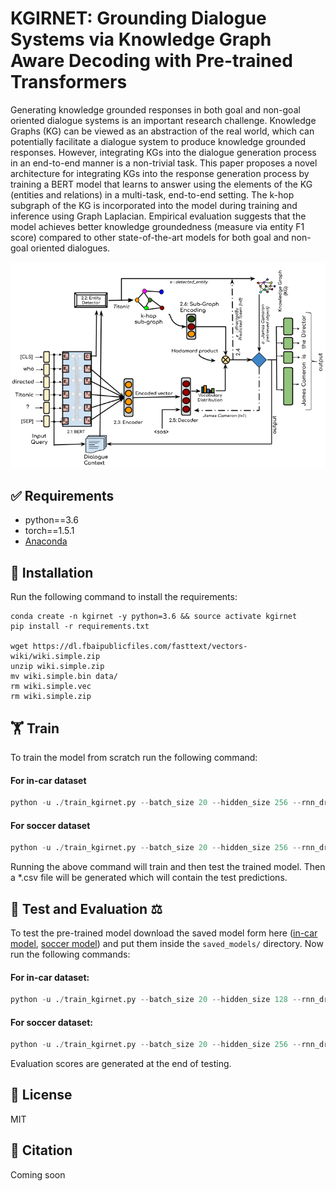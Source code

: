 # KGIRNET: Grounding Dialogue Systems via Knowledge Graph Aware Decoding with Pre-trained Transformers
Generating knowledge grounded responses in both goal and non-goal oriented dialogue systems is an important research challenge. Knowledge Graphs (KG) can be viewed as an abstraction of the real world, which can potentially facilitate a dialogue system to produce knowledge grounded responses. However, integrating KGs into the dialogue generation process in an end-to-end manner is a non-trivial task. This paper proposes a novel architecture for integrating KGs into the response generation process by training a BERT model that learns to answer using the elements of the KG (entities and relations) in a multi-task, end-to-end setting. The k-hop subgraph of the KG is incorporated into the model during training and inference using Graph Laplacian. Empirical evaluation suggests that the model achieves better knowledge groundedness (measure via entity F1 score) compared to other state-of-the-art models for both goal and non-goal oriented dialogues.

![](https://github.com/DeepInEvil/kgirnet/blob/master/model_diagram.png)

## ✅ Requirements
* python==3.6
* torch==1.5.1
* [Anaconda](https://www.anaconda.com/products/individual)


## 🔧 Installation
Run the following command to install the requirements:
```commandline
conda create -n kgirnet -y python=3.6 && source activate kgirnet
pip install -r requirements.txt

wget https://dl.fbaipublicfiles.com/fasttext/vectors-wiki/wiki.simple.zip
unzip wiki.simple.zip
mv wiki.simple.bin data/
rm wiki.simple.vec
rm wiki.simple.zip
```

## 🏋️ Train
To train the model from scratch run the following command:
#### For in-car dataset
```python
python -u ./train_kgirnet.py --batch_size 20 --hidden_size 256 --rnn_dropout 0.2 --dropout 0.3 --decoder_lr 10 --epochs 10 --teacher_forcing 10 --resp_len 20 --lr 0.0001 --use_bert 1 --dataset incar
```
#### For soccer dataset
```python
python -u ./train_kgirnet.py --batch_size 20 --hidden_size 256 --rnn_dropout 0.2 --dropout 0.3 --decoder_lr 10 --epochs 10 --teacher_forcing 10 --resp_len 20 --lr 0.0001 --use_bert 1 --dataset soccer
```
Running the above command will train and then test the trained model. Then a *.csv file will be generated which will contain the test predictions.


## 🎯 Test and Evaluation ⚖️
To test the pre-trained model download the saved model form here ([in-car model](https://ndownloader.figshare.com/files/26645885), [soccer model](https://ndownloader.figshare.com/files/26645699)) and put them inside the ```saved_models/``` directory. Now run the following commands:
#### For in-car dataset:
```python
python -u ./train_kgirnet.py --batch_size 20 --hidden_size 128 --rnn_dropout 0.2 --dropout 0.3 --decoder_lr 10 --epochs 10 --teacher_forcing 10 --resp_len 20 --lr 0.0001 --use_bert 1 --dataset incar --evaluate 1
```
#### For soccer dataset:
```python
python -u ./train_kgirnet.py --batch_size 20 --hidden_size 256 --rnn_dropout 0.2 --dropout 0.3 --decoder_lr 10 --epochs 10 --teacher_forcing 10 --resp_len 20 --lr 0.0001 --use_bert 1 --dataset soccer --evaluate 1
```
Evaluation scores are generated at the end of testing.

## 📜 License
MIT

## 📝 Citation
Coming soon
